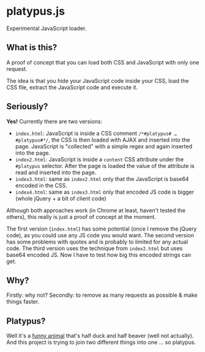 # platypus.js

Experimental JavaScript loader.

## What is this?
A proof of concept that you can load both CSS and JavaScript with only one request.

The idea is that you hide your JavaScript code inside your CSS, load the CSS file, extract the JavaScript code and execute it.

## Seriously?
**Yes!** Currently there are two versions:

- `index.html`: JavaScript is inside a CSS comment `/*#platypus# … #platypus#*/`, the CSS is then loaded with AJAX and inserted into the page. JavaScript is "collected" with a simple regex and again inserted into the page.
- `index2.html`: JavaScript is inside a `content` CSS attribute under the `#platypus` selector. After the page is loaded the value of the attribute is read and inserted into the page.
- `index3.html`: same as `index2.html` only that the JavaScript is base64 encoded in the CSS.
- `index4.html`: same as `index3.html` only that encoded JS code is bigger (whole jQuery + a bit of client code)

Although both approaches work (in Chrome at least, haven't tested the others), this really is just a proof of concept at the moment.

The first version (`index.html`) has some potential (once I remove the jQuery code), as you could use any JS code you would want. The second version has some problems with quotes and is probably to limited for any actual code. The third version uses the technique from `index2.html` but uses base64 encoded JS. Now I have to test how big this encoded strings can get.

## Why?
Firstly: why not? Secondly: to remove as many requests as possible & make things faster.

## Platypus?
Well it's a [funny animal](http://en.wikipedia.org/wiki/Platypus) that's half duck and half beaver (well not actually). And this project is trying to join two different things into one … so platypus.